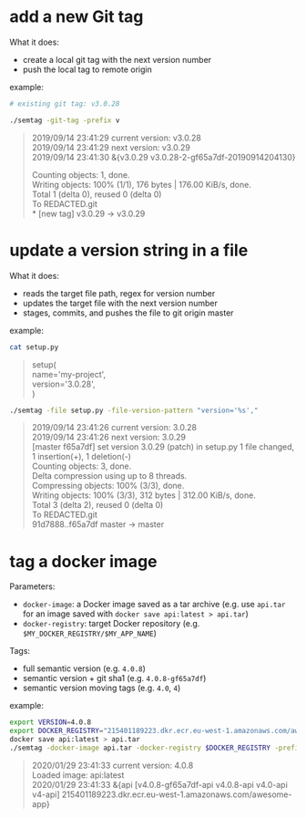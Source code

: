 # add a new Git tag
What it does:
- create a local git tag with the next version number
- push the local tag to remote origin


example:
```bash
# existing git tag: v3.0.28

./semtag -git-tag -prefix v
```
> 2019/09/14 23:41:29 current version: v3.0.28
<br>2019/09/14 23:41:29 next version: v3.0.29
<br>2019/09/14 23:41:30 &{v3.0.29 v3.0.28-2-gf65a7df-20190914204130}
>
> Counting objects: 1, done.
<br>Writing objects: 100% (1/1), 176 bytes | 176.00 KiB/s, done.
<br>Total 1 (delta 0), reused 0 (delta 0)
<br>To REDACTED.git
<br> * [new tag]         v3.0.29 -> v3.0.29


# update a version string in a file
What it does:
- reads the target file path, regex for version number
- updates the target file with the next version number
- stages, commits, and pushes the file to git origin master

example:
```bash
cat setup.py
```
> setup(
<br>    name='my-project',
<br>    version='3.0.28',
<br>  )

```bash
./semtag -file setup.py -file-version-pattern "version='%s',"
```
> 2019/09/14 23:41:26 current version: 3.0.28
<br>2019/09/14 23:41:26 next version: 3.0.29
<br>[master f65a7df] set version 3.0.29 (patch) in setup.py 1 file changed, 1 insertion(+), 1 deletion(-)
<br>Counting objects: 3, done.
<br>Delta compression using up to 8 threads.
<br>Compressing objects: 100% (3/3), done.
<br>Writing objects: 100% (3/3), 312 bytes | 312.00 KiB/s, done.
<br>Total 3 (delta 2), reused 0 (delta 0)
<br>To REDACTED.git
<br>   91d7888..f65a7df  master -> master

# tag a docker image
Parameters:
- `docker-image`: a Docker image saved as a tar archive (e.g. use `api.tar` for an image saved with `docker save api:latest > api.tar`)
- `docker-registry`: target Docker repository (e.g. `$MY_DOCKER_REGISTRY/$MY_APP_NAME`)

Tags:
- full semantic version (e.g. `4.0.8`)
- semantic version + git sha1 (e.g. `4.0.8-gf65a7df`)
- semantic version moving tags (e.g. `4.0`, `4`)

example:
```bash
export VERSION=4.0.8
export DOCKER_REGISTRY="215401189223.dkr.ecr.eu-west-1.amazonaws.com/awesome-app"
docker save api:latest > api.tar
./semtag -docker-image api.tar -docker-registry $DOCKER_REGISTRY -prefix v -suffix '-api'
```
> 2020/01/29 23:41:33 current version: 4.0.8
<br>Loaded image: api:latest
<br>2020/01/29 23:41:33 &{api [v4.0.8-gf65a7df-api v4.0.8-api v4.0-api v4-api] 215401189223.dkr.ecr.eu-west-1.amazonaws.com/awesome-app}